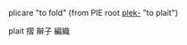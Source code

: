 plicare "to fold" (from PIE root [plek-](https://www.etymonline.com/word/*plek-?ref=etymonline_crossreference "Etymology, meaning and definition of *plek-") "to plait")

plait 摺 辮子 編織